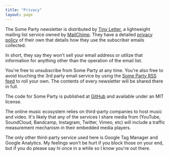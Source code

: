 ```yaml
---
title: "Privacy"
layout: page
---
```


The Some Party newsletter is distributed by [Tiny Letter](http://tinyletter.com), a lightweight mailing list service owned by [MailChimp](https://mailchimp.com/). They have a detailed [privacy policy](http://tinyletter.com/site/legal/privacy/) of their own that details how they use the subscriber emails collected.

In short, they say they won't sell your email address or utilize that information for anything other than the operation of the email list.

You're free to unsubscribe from Some Party at any time. You're also free to avoid touching the 3rd party email service by using the [Some Party RSS feed](/feed.xml) to roll your own. The contents of every newsletter will be shared there in full.

The code for Some Party is published at [GitHub](https://github.com/someparty/someparty) and available under an MIT license.

The online music ecosystem relies on third-party  companies to host music and video. It's likely that any of the services I share media from (YouTube, SoundCloud, Bandcamp, Instagram, Twitter, Vimeo, etc) will include a traffic measurement mechanism in their embedded media players.

The only other third-party service used here is Google Tag Manager and Google Analytics. My feelings won't be hurt if you block those on your end, but if you do please say hi once in a while so I know you're out there.